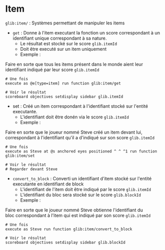 # **Item**

`glib:item/` : Systèmes permettant de manipuler les items

* `get` : Donne à l'item executant la fonction un score correspondant à un identifiant unique correspondant à sa nature.
  * Le résultat est stocké sur le score `glib.itemId`
  * Doit être executé sur un item uniquement
  * Exemple : 

Faire en sorte que tous les items présent dans le monde aient leur identifiant indiqué par leur score `glib.itemId`

```
# Une fois
execute as @e[type=item] run function glib:item/get

# Voir le résultat
scoreboard objectives setdisplay sidebar glib.itemId
```

* set : Créé un item correspondant à l'identifiant stocké sur l'entité executante.
  * L'identifiant doit être donén via le score `glib.itemId`
  * Exemple :

Faire en sorte que le joueur nommé Steve créé un item devant lui, correspondant à l'identifiant qu'il a d'indiqué sur son score `glib.itemId`

```
# Une fois
execute as Steve at @s anchored eyes positioned ^ ^ ^1 run function glib:item/set

# Voir le résultat
# Regarder devant Steve
```

* `convert_to_block` : Converti un identifiant d'item stocké sur l'entité executante en identifiant de block
  * L'identifiant de l'item doit être indiqué par le score `glib.itemId`
  * L'identifiant du bloc sera stocké sur le score `glib.blockId`
  * Exemple :

Faire en sorte que le joueur nommé Steve obtienne l'identifiant du bloc correspondant à l'item qui est indiqué par son score `glib.itemId`

```
# Une fois
execute as Steve run function glib:item/convert_to_block

# Voir le résultat
scoreboard objectives setdisplay sidebar glib.blockId
```